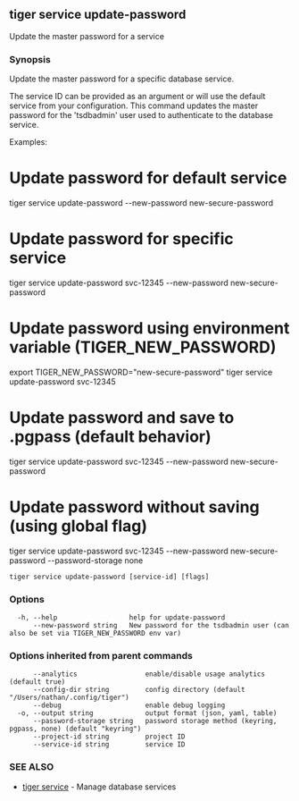 ## tiger service update-password

Update the master password for a service

### Synopsis

Update the master password for a specific database service.

The service ID can be provided as an argument or will use the default service
from your configuration. This command updates the master password for the
'tsdbadmin' user used to authenticate to the database service.

Examples:
  # Update password for default service
  tiger service update-password --new-password new-secure-password

  # Update password for specific service
  tiger service update-password svc-12345 --new-password new-secure-password

  # Update password using environment variable (TIGER_NEW_PASSWORD)
  export TIGER_NEW_PASSWORD="new-secure-password"
  tiger service update-password svc-12345

  # Update password and save to .pgpass (default behavior)
  tiger service update-password svc-12345 --new-password new-secure-password

  # Update password without saving (using global flag)
  tiger service update-password svc-12345 --new-password new-secure-password --password-storage none

```
tiger service update-password [service-id] [flags]
```

### Options

```
  -h, --help                  help for update-password
      --new-password string   New password for the tsdbadmin user (can also be set via TIGER_NEW_PASSWORD env var)
```

### Options inherited from parent commands

```
      --analytics                 enable/disable usage analytics (default true)
      --config-dir string         config directory (default "/Users/nathan/.config/tiger")
      --debug                     enable debug logging
  -o, --output string             output format (json, yaml, table)
      --password-storage string   password storage method (keyring, pgpass, none) (default "keyring")
      --project-id string         project ID
      --service-id string         service ID
```

### SEE ALSO

* [tiger service](tiger_service.md)	 - Manage database services

